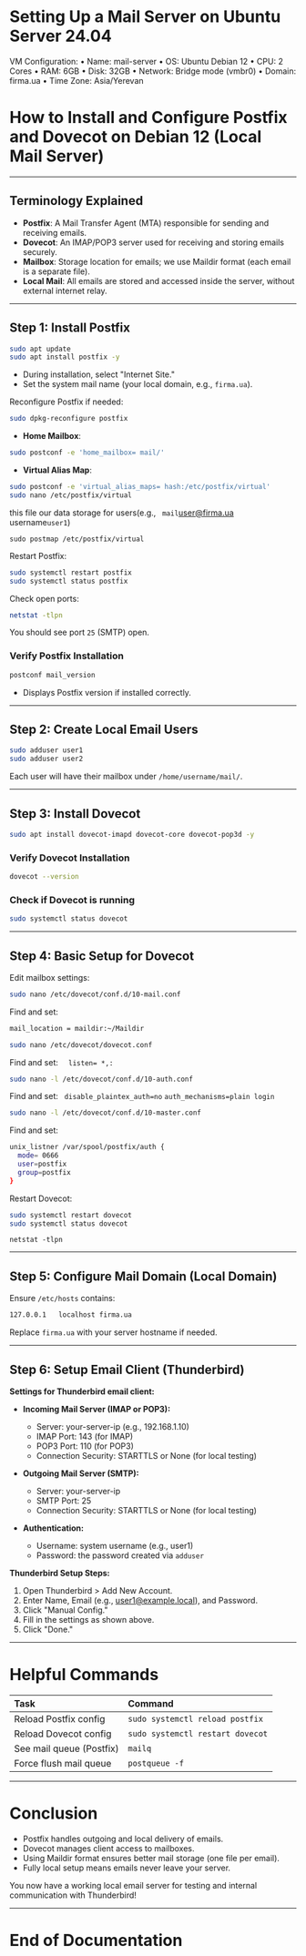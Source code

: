 # Setting Up a Mail Server on Ubuntu Server 24.04

VM Configuration:
• Name: mail-server
• OS: Ubuntu Debian 12
• CPU: 2 Cores
• RAM: 6GB
• Disk: 32GB
• Network: Bridge mode (vmbr0)
• Domain: firma.ua
• Time Zone: Asia/Yerevan
# How to Install and Configure Postfix and Dovecot on Debian 12 (Local Mail Server)

---

## Terminology Explained

- **Postfix**: A Mail Transfer Agent (MTA) responsible for sending and receiving emails.
- **Dovecot**: An IMAP/POP3 server used for receiving and storing emails securely.
- **Mailbox**: Storage location for emails; we use Maildir format (each email is a separate file).
- **Local Mail**: All emails are stored and accessed inside the server, without external internet relay.

---

## Step 1: Install Postfix

```bash
sudo apt update
sudo apt install postfix -y
```

- During installation, select "Internet Site."
- Set the system mail name (your local domain, e.g., `firma.ua`).

Reconfigure Postfix if needed:

```bash
sudo dpkg-reconfigure postfix
```

- **Home Mailbox**:
```bash
sudo postconf -e 'home_mailbox= mail/'
```

- **Virtual Alias Map**:
```bash
sudo postconf -e 'virtual_alias_maps= hash:/etc/postfix/virtual'
sudo nano /etc/postfix/virtual
```
this file our data storage for users(e.g., ` mail`user@firma.ua`     `username`user1`)

```
sudo postmap /etc/postfix/virtual
```

Restart Postfix:

```bash
sudo systemctl restart postfix
sudo systemctl status postfix
```

Check open ports:

```bash
netstat -tlpn
```

You should see port `25` (SMTP) open.

### Verify Postfix Installation

```bash
postconf mail_version
```

- Displays Postfix version if installed correctly.

---

## Step 2: Create Local Email Users

```bash
sudo adduser user1
sudo adduser user2
```

Each user will have their mailbox under `/home/username/mail/`.

---

## Step 3: Install Dovecot

```bash
sudo apt install dovecot-imapd dovecot-core dovecot-pop3d -y
```

### Verify Dovecot Installation

```bash
dovecot --version
```

### Check if Dovecot is running

```bash
sudo systemctl status dovecot
```

---

## Step 4: Basic Setup for Dovecot

Edit mailbox settings:

```bash
sudo nano /etc/dovecot/conf.d/10-mail.conf
```

Find and set:

```bash
mail_location = maildir:~/Maildir
```
```bash
sudo nano /etc/dovecot/dovecot.conf
```

Find and set:  ```  listen= *,:```

```bash
sudo nano -l /etc/dovecot/conf.d/10-auth.conf
```

Find and set:  ```  disable_plaintex_auth=no ```     ```auth_mechanisms=plain login```


```bash
sudo nano -l /etc/dovecot/conf.d/10-master.conf
```

Find and set:

```bash
unix_listner /var/spool/postfix/auth {
  mode= 0666
  user=postfix
  group=postfix
}
```


Restart Dovecot:

```bash
sudo systemctl restart dovecot
sudo systemctl status dovecot
```

```netstat -tlpn```

---

## Step 5: Configure Mail Domain (Local Domain)

Ensure `/etc/hosts` contains:

```bash
127.0.0.1   localhost firma.ua
```

Replace `firma.ua` with your server hostname if needed.

---

## Step 6: Setup Email Client (Thunderbird)

**Settings for Thunderbird email client:**

- **Incoming Mail Server (IMAP or POP3):**
  - Server: your-server-ip (e.g., 192.168.1.10)
  - IMAP Port: 143 (for IMAP)
  - POP3 Port: 110 (for POP3)
  - Connection Security: STARTTLS or None (for local testing)

- **Outgoing Mail Server (SMTP):**
  - Server: your-server-ip
  - SMTP Port: 25
  - Connection Security: STARTTLS or None (for local testing)

- **Authentication:**
  - Username: system username (e.g., user1)
  - Password: the password created via `adduser`

**Thunderbird Setup Steps:**

1. Open Thunderbird > Add New Account.
2. Enter Name, Email (e.g., user1@example.local), and Password.
3. Click "Manual Config."
4. Fill in the settings as shown above.
5. Click "Done."

---

# Helpful Commands

| Task | Command |
|:-----|:--------|
| Reload Postfix config | `sudo systemctl reload postfix` |
| Reload Dovecot config | `sudo systemctl restart dovecot` |
| See mail queue (Postfix) | `mailq` |
| Force flush mail queue | `postqueue -f` |

---

# Conclusion

- Postfix handles outgoing and local delivery of emails.
- Dovecot manages client access to mailboxes.
- Using Maildir format ensures better mail storage (one file per email).
- Fully local setup means emails never leave your server.

You now have a working local email server for testing and internal communication with Thunderbird!

---

# End of Documentation


